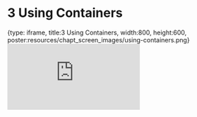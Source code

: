 # 3 Using Containers
 
{type: iframe, title:3 Using Containers, width:800, height:600, poster:resources/chapt_screen_images/using-containers.png}
![](http://hutchdatascience.org/Containers_for_Scientists/using-containers.html)
 

 
